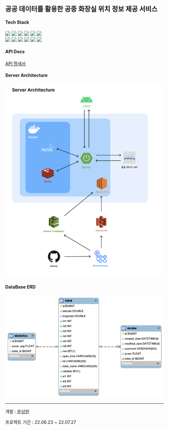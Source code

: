 ## 공공 데이터를 활용한 공중 화장실 위치 정보 제공 서비스

#### Tech Stack

<p>
<img src="https://img.shields.io/badge/Spring Boot-6DB33F?style=flat&logo=Spring Boot&logoColor=white"/>
<img src="https://img.shields.io/badge/Kotlin-7F52FF?style=flat&logo=Kotlin&logoColor=white"/>
<img src="https://img.shields.io/badge/Swagger-85EA2D?style=flat&logo=Swagger&logoColor=white"/>
<img src="https://img.shields.io/badge/MySQL-4479A1?style=flat&logo=MySQL&logoColor=white"/>
<img src="https://img.shields.io/badge/Redis-DC382D?style=flat&logo=Redis&logoColor=white"/>
<img src="https://img.shields.io/badge/Git-F05032?style=flat&logo=Git&logoColor=white"/>
<br/>
<img src="https://img.shields.io/badge/GitHub-181717?style=flat&logo=GitHub&logoColor=white"/>
<img src="https://img.shields.io/badge/Docker-2496ED?style=flat&logo=Docker&logoColor=white"/>
<img src="https://img.shields.io/badge/GitHub Actions-2088FF?style=flat&logo=GitHub Actions&logoColor=white"/>
<img src="https://img.shields.io/badge/EC2-FF9900?style=flat&logo=Amazon EC2&logoColor=white"/>
<img src="https://img.shields.io/badge/S3-569A31?style=flat&logo=Amazon S3&logoColor=white"/>
<img src="https://img.shields.io/badge/CodeDeploy-527FFF?style=flat&logo=Amazon AWS&logoColor=white"/>
</p>

#### API Docs
[API 명세서](http://15.165.203.167:8080/swagger-ui.html)

#### Server Architecture
![서버 아키텍쳐](https://github.com/SangwonYoon/PublicToilet_back/blob/master/%E1%84%89%E1%85%A5%E1%84%87%E1%85%A5%20%E1%84%8B%E1%85%A1%E1%84%8F%E1%85%B5%E1%84%90%E1%85%A6%E1%86%A8%E1%84%8E%E1%85%A7.png)

#### DataBase ERD
![데이터베이스 ERD](https://github.com/SangwonYoon/PublicToilet_back/blob/master/ERD.png)

---

개발 : [윤상원](https://github.com/SangwonYoon)

프로젝트 기간 : 22.06.23 ~ 22.07.27
